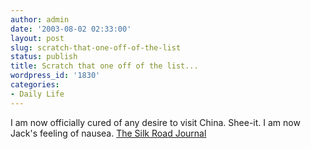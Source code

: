 ```yaml
---
author: admin
date: '2003-08-02 02:33:00'
layout: post
slug: scratch-that-one-off-of-the-list
status: publish
title: Scratch that one off of the list...
wordpress_id: '1830'
categories:
- Daily Life
---
```


I am now officially cured of any desire to visit China. Shee-it. I am
now Jack's feeling of nausea. [The Silk Road
Journal](http://www.agonist.org/silkroad/)
